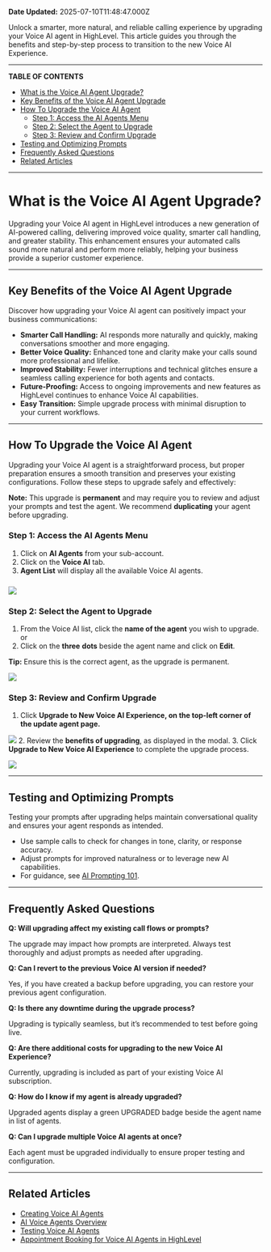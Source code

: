 **Date Updated:** 2025-07-10T11:48:47.000Z

Unlock a smarter, more natural, and reliable calling experience by upgrading your Voice AI agent in HighLevel. This article guides you through the benefits and step-by-step process to transition to the new Voice AI Experience.

---

**TABLE OF CONTENTS**

* [What is the Voice AI Agent Upgrade?](#What-is-the-Voice-AI-Agent-Upgrade?)[](#Key-Benefits-of-the-Voice-AI-Agent-Upgrade)
* [Key Benefits of the Voice AI Agent Upgrade](#Key-Benefits-of-the-Voice-AI-Agent-Upgrade)[](#How-To%C2%A0Upgrade%C2%A0the-Voice-AI-Agent%C2%A0)
* [How To Upgrade the Voice AI Agent ](#How-To%C2%A0Upgrade%C2%A0the-Voice-AI-Agent%C2%A0)[](#Step-1%3A%C2%A0Access-the-AI-Agents-Menu)  
   * [Step 1: Access the AI Agents Menu](#Step-1%3A%C2%A0Access-the-AI-Agents-Menu)[](#Step-2%3A%C2%A0Select-the-Agent-to-Upgrade)  
   * [Step 2: Select the Agent to Upgrade](#Step-2%3A%C2%A0Select-the-Agent-to-Upgrade)[](#Step-3%3A%C2%A0Review-and-Confirm-Upgrade)  
   * [Step 3: Review and Confirm Upgrade](#Step-3%3A%C2%A0Review-and-Confirm-Upgrade)[](#Testing-and-Optimizing-Prompts)
* [Testing and Optimizing Prompts](#Testing-and-Optimizing-Prompts)[](#Frequently-Asked-Questions)
* [Frequently Asked Questions](#Frequently-Asked-Questions)[](#Related-Articles)
* [Related Articles](#Related-Articles)

---

# **What is the Voice AI Agent Upgrade?**

  
Upgrading your Voice AI agent in HighLevel introduces a new generation of AI-powered calling, delivering improved voice quality, smarter call handling, and greater stability. This enhancement ensures your automated calls sound more natural and perform more reliably, helping your business provide a superior customer experience.

---

## **Key Benefits of the Voice AI Agent Upgrade**

  
Discover how upgrading your Voice AI agent can positively impact your business communications:

* **Smarter Call Handling:** AI responds more naturally and quickly, making conversations smoother and more engaging.
* **Better Voice Quality:** Enhanced tone and clarity make your calls sound more professional and lifelike.
* **Improved Stability:** Fewer interruptions and technical glitches ensure a seamless calling experience for both agents and contacts.
* **Future-Proofing:** Access to ongoing improvements and new features as HighLevel continues to enhance Voice AI capabilities.
* **Easy Transition:** Simple upgrade process with minimal disruption to your current workflows.

---

## **How To** **Upgrade** **the Voice AI Agent** 

  
Upgrading your Voice AI agent is a straightforward process, but proper preparation ensures a smooth transition and preserves your existing configurations. Follow these steps to upgrade safely and effectively:

  
**Note:** This upgrade is **permanent** and may require you to review and adjust your prompts and test the agent. We recommend **duplicating** your agent before upgrading.  

  
### **Step 1:** Access the AI Agents Menu

  
1. Click on **AI Agents** from your sub-account.
2. Click on the **Voice AI** tab.
3. **Agent List** will display all the available Voice AI agents.

### 

![](https://jumpshare.com/v/8mE1oevbBOvRfpeTR7Og+/Screen+Shot+2025-06-26+at+12.21.03+AM.png)
  
  
### **Step 2:** Select the Agent to Upgrade

  
1. From the Voice AI list, click the **name of the agent** you wish to upgrade. or
2. Click on the **three** **dots** beside the agent name and click on **Edit**.

**Tip:** Ensure this is the correct agent, as the upgrade is permanent.

  
![](https://jumpshare.com/v/jmVxkCHpCKliFJ2ptWZA+/Screen+Shot+2025-06-26+at+12.26.55+AM.png)
  
  
### **Step 3:** Review and Confirm Upgrade

  
1. Click **Upgrade to New Voice AI Experience, on the top-left corner of the update agent page.**  
    
**![](https://jumpshare.com/v/5zmmKB9SJBQUg29m4OAA+/Screen+Shot+2025-06-26+at+12.56.44+AM.png)**
2. Review the **benefits of upgrading**, as displayed in the modal.
3. Click **Upgrade to New Voice AI Experience** to complete the upgrade process.  
    
![](https://jumpshare.com/v/FnJvWe5PUbc7bQhgKg6P+/Screen+Shot+2025-06-26+at+1.05.52+AM.png)

---

## **Testing and Optimizing Prompts**

  
Testing your prompts after upgrading helps maintain conversational quality and ensures your agent responds as intended.

* Use sample calls to check for changes in tone, clarity, or response accuracy.
* Adjust prompts for improved naturalness or to leverage new AI capabilities.
* For guidance, see [AI Prompting 101](https://help.gohighlevel.com/en/support/solutions/articles/155000002254).

---

## **Frequently Asked Questions**

  
**Q: Will upgrading affect my existing call flows or prompts?**

The upgrade may impact how prompts are interpreted. Always test thoroughly and adjust prompts as needed after upgrading.

  
**Q: Can I revert to the previous Voice AI version if needed?**

Yes, if you have created a backup before upgrading, you can restore your previous agent configuration.

  
**Q: Is there any downtime during the upgrade process?**

Upgrading is typically seamless, but it’s recommended to test before going live.

  
**Q: Are there additional costs for upgrading to the new Voice AI Experience?**

Currently, upgrading is included as part of your existing Voice AI subscription.

  
**Q: How do I know if my agent is already upgraded?**

Upgraded agents display a green UPGRADED badge beside the agent name in list of agents.

  
**Q: Can I upgrade multiple Voice AI agents at once?**

Each agent must be upgraded individually to ensure proper testing and configuration.

---

## **Related Articles**

  
* [Creating Voice AI Agents](https://help.gohighlevel.com/en/support/solutions/articles/155000004107)
* [AI Voice Agents Overview](https://help.gohighlevel.com/en/support/solutions/articles/155000003911)
* [Testing Voice AI Agents](https://help.gohighlevel.com/en/support/solutions/articles/155000004108)
* [Appointment Booking for Voice AI Agents in HighLevel](https://help.gohighlevel.com/en/support/solutions/articles/155000005293)